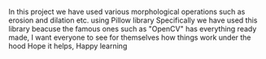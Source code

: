 In this project we have used various morphological operations such as erosion and dilation etc. using Pillow library
Specifically we have used this library beacuse the famous ones such as "OpenCV" has everything ready made, I want everyone to see for themselves how things work under the hood
Hope it helps, Happy learning 

